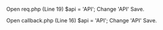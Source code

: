 Open req.php (Line 19)
$api = 'API';
Change 'API'
Save.

Open callback.php (Line 16)
$api = 'API';
Change 'API'
Save.
